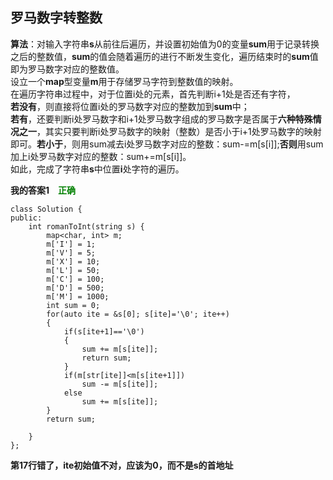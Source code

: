 ## 罗马数字转整数
**算法**：对输入字符串**s**从前往后遍历，并设置初始值为0的变量**sum**用于记录转换之后的整数值，**sum**的值会随着遍历的进行不断发生变化，遍历结束时的**sum**值即为罗马数字对应的整数值。    
设立一个**map**型变量**m**用于存储罗马字符到整数值的映射。    
在遍历字符串过程中，对于位置i处的元素，首先判断i+1处是否还有字符，    
**若没有**，则直接将位置i处的罗马数字对应的整数加到**sum**中；   
**若有**，还要判断i处罗马数字和i+1处罗马数字组成的罗马数字是否属于**六种特殊情况之一**，其实只要判断i处罗马数字的映射（整数）是否小于i+1处罗马数字的映射即可。**若小于**，则用sum减去i处罗马数字对应的整数：sum-=m[s[i]];**否则**用sum加上i处罗马数字对应的整数：sum+=m[s[i]]。   
如此，完成了字符串**s**中位置**i**处字符的遍历。

   
**我的答案1<font color=green>&ensp;&ensp;正确</font>**
```
class Solution {
public:
    int romanToInt(string s) {
        map<char, int> m;
        m['I'] = 1;
        m['V'] = 5;
        m['X'] = 10;
        m['L'] = 50;
        m['C'] = 100;
        m['D'] = 500;
        m['M'] = 1000;
        int sum = 0;
        for(auto ite = &s[0]; s[ite]='\0'; ite++)
        {
            if(s[ite+1]=='\0')
            {
                sum += m[s[ite]];
                return sum;
            }
            if(m[str[ite]]<m[s[ite+1]])
                sum -= m[s[ite]];
            else 
                sum += m[s[ite]];
        }
        return sum;    

    }
};
```
**第17行错了，ite初始值不对，应该为0，而不是s的首地址**
